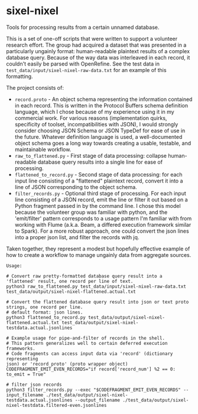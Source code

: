 # sixel-nixel
Tools for processing results from a certain unnamed database.

This is a set of one-off scripts that were written to support a volunteer research effort. The group had acquired a dataset that was presented in a particularly ungainly format: human-readable plaintext results of a complex database query. Because of the way data was interleaved in each record, it couldn't easily be parsed with OpenRefine. See the test data in `test_data/input/sixel-nixel-raw-data.txt` for an example of this formatting.

The project consists of:
- `record.proto` - An object schema representing the information contained in each record. This is written in the Protocol Buffers schema definition language, which I chose because of my experience using it in my commercial work. For various reasons (implementation quirks, specificity of toolset, incompatibilities with JSON), I would strongly consider choosing JSON Schema or JSON TypeDef for ease of use in the future. Whatever definition language is used, a well-documented object schema goes a long way towards creating a usable, testable, and maintainable workflow.
- `raw_to_flattened.py` - First stage of data processing: collapse human-readable database query results into a single line for ease of processing.
- `flattened_to_record.py` - Second stage of data processing: for each input line consisting of a "flattened" plaintext record, convert it into a line of JSON corresponding to the object schema.
- `filter_records.py` - Optional third stage of processing. For each input line consisting of a JSON record, emit the line or filter it out based on a Python fragment passed in by the command line. I chose this model because the volunteer group was familiar with python, and the 'emit/filter' pattern corresponds to a usage pattern I'm familiar with from working with Flume (a.k.a. Beam, a differed execution framework similar to Spark). For a more robust approach, one could convert the json lines into a proper json list, and filter the records with jq.

Taken together, they represent a modest but hopefully effective example of how to create a workflow to manage ungainly data from aggregate sources.

```
Usage:

# Convert raw pretty-formatted database query result into a 'flattened' result, one record per line of text.
python3 raw_to_flattened.py test_data/input/sixel-nixel-raw-data.txt test_data/output/sixel-nixel-flattened.actual.txt

# Convert the flattened database query result into json or text proto strings, one record per line.
# default format: json lines.
python3 flattened_to_record.py test_data/output/sixel-nixel-flattened.actual.txt test_data/output/sixel-nixel-testdata.actual.jsonlines

# Example usage for pipe-and-filter of records in the shell.
# This pattern generalizes well to certain deferred execution frameworks.
# Code fragments can access input data via 'record' (dictionary representing
json) or 'record_proto' (proto wrapper object)
CODEFRAGMENT_EMIT_EVEN_RECORDS="if record['record_num'] %2 == 0: to_emit = True"

# filter json records
python3 filter_records.py --exec "$CODEFRAGMENT_EMIT_EVEN_RECORDS" --input_filename ./test_data/output/sixel-nixel-testdata.actual.jsonlines --output_filename ./test_data/output/sixel-nixel-testdata.filtered-even.jsonlines

```

